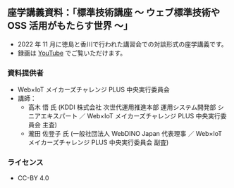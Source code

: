 ## 座学講義資料：「標準技術講座 ～ ウェブ標準技術や OSS 活用がもたらす世界 ～」

* 2022 年 11 月に徳島と香川で行われた講習会での対談形式の座学講義です。
* 録画は [YouTube](https://www.youtube.com/watch?v=8Rym0pNDgeI) でご覧いただけます。

### 資料提供者
* Web×IoT メイカーズチャレンジ PLUS 中央実行委員会
* 講師：
  * 高木 悟 氏 (KDDI 株式会社 次世代運用推進本部 運用システム開発部 シニアエキスパート ／ Web×IoT メイカーズチャレンジ PLUS 中央実行委員会 主査)
  * 瀧田 佐登子 氏 (一般社団法人 WebDINO Japan 代表理事 ／ Web×IoT メイカーズチャレンジ PLUS 中央実行委員会 副査)

### ライセンス
* CC-BY 4.0
